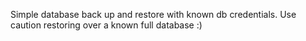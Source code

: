 Simple database back up and restore with known db credentials.
Use caution restoring over a known full database :)
